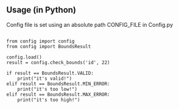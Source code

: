 ## Usage (in Python)

Config file is set using an absolute path CONFIG_FILE in Config.py



```

from config import config
from config import BoundsResult

config.load()
result = config.check_bounds('id', 22)

if result == BoundsResult.VALID:
    print("it's valid!")
elif result == BoundsResult.MIN_ERROR:
    print("it's too low!")
elif result == BoundsResult.MAX_ERROR:
    print("it's too high!")
```